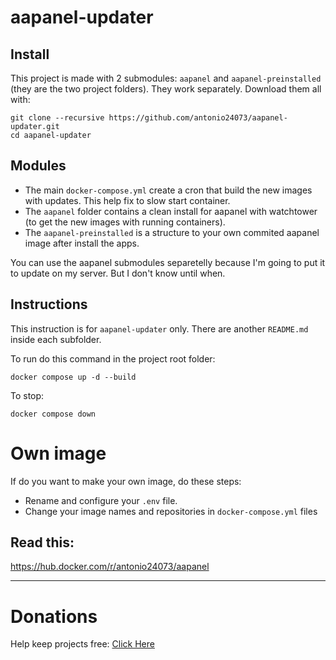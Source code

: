 # aapanel-updater

## Install 

This project is made with 2 submodules: `aapanel` and `aapanel-preinstalled` (they are the two project folders). They work separately. Download them all with:

```
git clone --recursive https://github.com/antonio24073/aapanel-updater.git
cd aapanel-updater
```

## Modules

- The main `docker-compose.yml` create a cron that build the new images with updates. This help fix to slow start container. 
- The `aapanel` folder contains a clean install for aapanel with watchtower (to get the new images with running containers). 
- The `aapanel-preinstalled` is a structure to your own commited aapanel image after install the apps.

You can use the aapanel submodules separetelly because I'm going to put it to update on my server. But I don't know until when.


## Instructions

This instruction is for `aapanel-updater` only. There are another `README.md` inside each subfolder.

To run do this command in the project root folder:

```
docker compose up -d --build
```

To stop:

```
docker compose down
```

# Own image

If do you want to make your own image, do these steps:
- Rename and configure your `.env` file.
- Change your image names and repositories in `docker-compose.yml` files 

## Read this:

https://hub.docker.com/r/antonio24073/aapanel


----------------------

# Donations

Help keep projects free: <a href="https://www.paypal.com/donate/?business=X3W3QTHS7BDW4&no_recurring=0&currency_code=USD" >Click Here</a>
